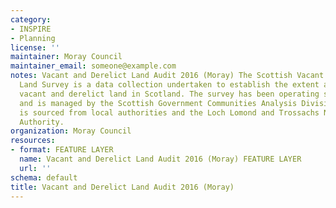 ```yaml
---
category:
- INSPIRE
- Planning
license: ''
maintainer: Moray Council
maintainer_email: someone@example.com
notes: Vacant and Derelict Land Audit 2016 (Moray) The Scottish Vacant and Derelict
  Land Survey is a data collection undertaken to establish the extent and state of
  vacant and derelict land in Scotland. The survey has been operating since 1988,
  and is managed by the Scottish Government Communities Analysis Division. The data
  is sourced from local authorities and the Loch Lomond and Trossachs National Park
  Authority.
organization: Moray Council
resources:
- format: FEATURE LAYER
  name: Vacant and Derelict Land Audit 2016 (Moray) FEATURE LAYER
  url: ''
schema: default
title: Vacant and Derelict Land Audit 2016 (Moray)
---
```

